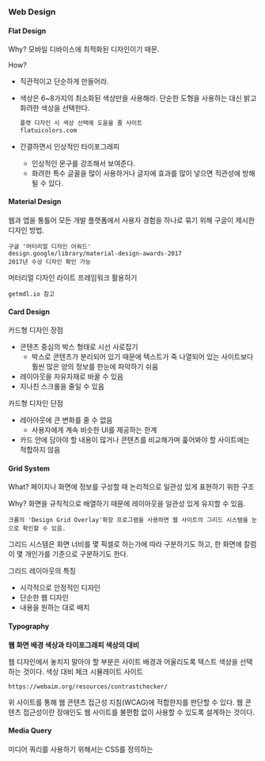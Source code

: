 ### Web Design

#### Flat Design

Why? 모바일 디바이스에 최적화된 디자인이기 때문.

How? 

- 직관적이고 단순하게 만들어라.

- 색상은 6~8가지의 최소화된 색상만을 사용해라. 단순한 도형을 사용하는 대신 밝고 화려한 색상을 선택한다.

  ~~~ R
  플랫 디자인 시 색상 선택에 도움을 줄 사이트
  flatuicolors.com
  ~~~

- 간결하면서 인상적인 타이포그래피

  - 인상적인 문구를 강조해서 보여준다.
  -  화려한 특수 글꼴을 많이 사용하거나 글자에 효과를 많이 넣으면 직관성에 방해 될 수 있다.



#### Material Design

웹과 앱을 통틀어 모든 개발 플랫폼에서 사용자 경험을 하나로 묶기 위해 구글이 제시한 디자인 방법.

~~~
구글 '머터리얼 디자인 어워드'
design.google/library/material-design-awards-2017
2017년 수상 디자인 확인 가능
~~~

머터리얼 디자인 라이트 프레임워크 활용하기 

~~~
getmdl.io 참고
~~~



#### Card Design

카드형 디자인 장점

- 콘텐츠 중심의 박스 형태로 시선 사로잡기
  - 박스로 콘텐츠가 분리되어 있기 때문에 텍스트가 죽 나열되어 있는 사이트보다 훨씬 많은 양의 정보를 한눈에 파악하기 쉬움
- 레이아웃을 자유자재로 바꿀 수 있음
- 지나친 스크롤을 줄일 수 있음



카드형 디자인 단점

- 레아아웃에 큰 변화를 줄 수 없음
  - 사용자에게 계속 비슷한 UI를 제공하는 한계
- 카드 안에 담아야 할 내용이 많거나 콘텐츠를 비교해가며 훑어봐야 할 사이트에는 적합하지 않음



#### Grid System

What? 페이지나 화면에 정보를 구성할 때 논리적으로 일관성 있게 표현하기 위한 구조

Why? 화면을 규칙적으로 배열하기 때문에 레이아웃을 일관성 있게 유지할 수 있음.

~~~
크롬의 'Design Grid Overlay'확장 프로그램을 사용하면 웹 사이트의 그리드 시스템을 눈으로 확인할 수 있음.
~~~

그리드 시스템은 화면 너비를 몇 픽셀로 하는가에 따라 구분하기도 하고, 한 화면에 칼럼이 몇 개인가를 기준으로 구분하기도 한다.

그리드 레이아웃의 특징

- 시각적으로 안정적인 디자인
- 단순한 웹 디자인
- 내용을 원하는 대로 배치



#### Typography

**웹 화면 배경 색상과 타이포그래피 색상의 대비**

웹 디자인에서 놓치지 말아야 할 부분은 사이트 배경과 어울리도록 텍스트 색상을 선택하는 것이다.
색상 대비 체크 시뮬레이트 사이트

~~~
https://webaim.org/resources/contrastchecker/
~~~

위 사이트를 통해 웹 콘텐츠 접근성 지침(WCAG)에 적합한지를 판단할 수 있다. 웹 콘텐츠 접근성이란 장애인도 웹 사이트를 불편함 없이 사용할 수 있도록 설계하는 것이다.



#### Media Query

미디어 쿼리를 사용하기 위해서는 CSS를 정의하는 <style>태그 안에 다음과 같은 구문을 삽힙한다.
이때 대소문자는 구별하지 않는다.

~~~
기본형식
@media [only|not]미디어 유형 [and조건]*[and조건]
~~~

- @media : 스타일 시트 안에서 미디어 쿼리를 시작하는 속성
- only | not : 미디어 쿼리를 적용할 유형을 지정할 때 사용하는 접두어. only 접두어를 사용하면 only 다음의 미디어 유형에만 적용되고, not을 사용하면 not 다음의 미디어 유형을 제외한 나머지 유형에만 적용된다.
- 미디어 유형 : 화면인지 프린터인지, TV인지 등 미디어 쿼리를 적용할 기기를 지정하는 부분. 쉽표를 사용해 여러가지 미디어 유형을 나열할 수 있다.
- 조건 : 미디어 유형 외에 기기와 관련된 조건을 지정한 후 해당 조건에 맞는 경우에만 CSS를 적용하도록 지정할 수 있다. 조건은 괄호로 묶어서 표현하며 둘 이상의 조건을 나열할 경우 and 연산자를 사용한다.



**미디어 쿼리 중단점**

미디어 쿼리를 작성할 때 화면 크기에 따라 서로 다른 CSS를 적용할 분기점을 중단점(Break Point)라고 한다. 
**과거에는 모바일, 태블릿, 데스크톱처럼 기기 중심으로 미디어 쿼리 중단점을 나누었지만 다양한 업체에서 새로운 기기가 계속 등장하고 바뀌는 속도도 빠르기 때문에 기기를 기준으로 하는 것은 바람직 하지 않다.**

중단점을 정할 때는 콘텐츠를 기준으로 하는 것이 좋다. 우선 작은 화면을 기준으로 콘텐츠를 제작하고 화면을 점점 늘려나가다 콘텐츠 배치를 다르게 해야 할 크기가 되면 중단점을 추가한다.

시중의 모든 디바이스를 반영할 수 없기 때문에, 주로 작은 화면과 중간화면, 큰화면 정도로 구분 짓고 필요할 경우 좀 더 세분화 하기도 한디. 그리고 처리 속도나 화면 크기 등에서 다른 기기보다 모바일 기기의 제약 조건이 더 많기 떄문에 모바일 기기의 레이아웃을 기본으로 하여 CSS를 만든다. 그리고 나서 좀 더 사양이 좋고 화면이 큰 태블릿과 데스크톱에 맞춰 더 많은 기능과 스타일을 추가하는데 이렇게 모바일을 먼저 고려하여 미디어 쿼리를 작성하는 것을 '모바일 퍼스트'라고 한다.

~~~
기기별로 자세한 중단점을 알 수 있는 사이트
css-tricks.com/snippets/css/media-queries-for-standard-devices
~~~



**미디어 쿼리를 지원하지 않는 브라우저에 대응하려면**

국내 사용자가 많은 인터넷 익스플로러 브라우저의 6~8버전에서는 반응형 웹이 동작하지 않는다. 인터넷 익스플로러 6~8버전을 비롯해 미디어 쿼리를 지원하지 않는 브라우저에서도 반응형 뒙이 동작하도록 설계하려면 respond.js 자바스크립트 라이브러리를 다운로드해서 링크하면 된다.

respond.js를 다운로드 하려면 

~~~
github.com/scottjehl/Respond 페이지로 들어가 git clone - Download Zip을 한다.
파일의 압축을 푼 후 src/respond.js 파일을 원하는 폴더로 복사한다.
~~~

그리고 CSS의 조건 주석문을 사용해 인터넷 익스플로러 9 이하 버전일 경우 respond.js파일을 가져오는 소스를 작성한다. respond.js 파일 경로를 표시할 떄는 폴더 이름까지 함께 표기해야 하는데, 만일 script 폴더 안에 저장했다면 다음과 같이 작성한다.

~~~
<!--[if It IE 9]
	<script src = "script/respond.js"></script>
<[endif]-->
~~~



**미디어 쿼리 사용하기**

- 외부 CSS 파일로 정의하기

  - link 태그 사용하기

    ~~~
    <link rel="stylesheet" media="미디어 쿼리 조건" href="css파일 경로">
    위의 구문은 특정 조건에 맞는다면 지정한 CSS 파일을 가져와 적용하라는 뜻
    속성 순서는 상관없다.
    
    대표적인 미디어 쿼리 사이트 colly.com의 소스를 열어보면 head태그 안에 link태그를 사용해 화면용 스타일시트 파일 /css/screen.css를 링크한 부분을 볼 수 있다.
    <link href="/css/screen.css" type="text/css" rel="stylesheet" media="screen">
    
    예를 들어 화면 너비가 768px이하일 때 적용할 태블릿용 스타일 시트 파일을 불러온다면
    <link rel="stylesheet" media="screen and(max-width:768px)" hef="css/tablet.css">
    ~~~

  - @import구문 사용하기

    ~~~
    @import url(css파일 경로) 미디어 쿼리 조건
    
    예를 들어 태블릿 PC에 맞는 스타일시트 tablet.css를 만들어 두었고 너비가 321px이상이고 768px이하일 때 적용하고 싶다면 다음과 같이 지정한다.
    
    @import url("css/tablet.css") screen and (min-width:321px) and (max-width:798px);
    ~~~

- 웹 문서에서 직접 정의하기